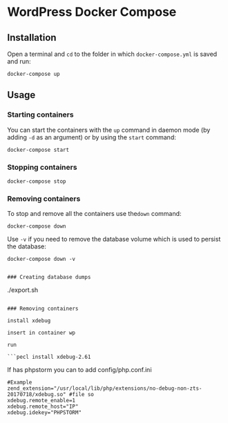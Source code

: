 #  WordPress Docker Compose


## Installation

Open a terminal and `cd` to the folder in which `docker-compose.yml` is saved and run:

```
docker-compose up
```
## Usage

### Starting containers

You can start the containers with the `up` command in daemon mode (by adding `-d` as an argument) or by using the `start` command:

```
docker-compose start
```

### Stopping containers

```
docker-compose stop
```

### Removing containers

To stop and remove all the containers use the`down` command:

```
docker-compose down
```

Use `-v` if you need to remove the database volume which is used to persist the database:

```
docker-compose down -v


### Creating database dumps

```
./export.sh
```

### Removing containers

install xdebug

insert in container wp

run 

```pecl install xdebug-2.61
```
If has phpstorm you can to add config/php.conf.ini	

```
#Example
zend_extension="/usr/local/lib/php/extensions/no-debug-non-zts-20170718/xdebug.so" #file so
xdebug.remote_enable=1
xdebug.remote_host="IP"
xdebug.idekey="PHPSTORM"

```


